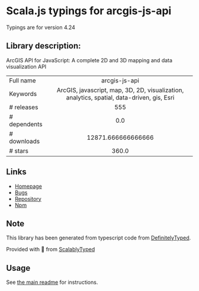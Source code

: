 
# Scala.js typings for arcgis-js-api

Typings are for version 4.24

## Library description:
ArcGIS API for JavaScript: A complete 2D and 3D mapping and data visualization API

|                    |                 |
| ------------------ | :-------------: |
| Full name          | arcgis-js-api |
| Keywords           | ArcGIS, javascript, map, 3D, 2D, visualization, analytics, spatial, data-driven, gis, Esri |
| # releases         | 555 |
| # dependents       | 0.0 |
| # downloads        | 12871.666666666666 |
| # stars            | 360.0 |

## Links
- [Homepage](https://js.arcgis.com)
- [Bugs](https://github.com/Esri/arcgis-js-api/issues)
- [Repository](https://github.com/Esri/arcgis-js-api)
- [Npm](https://www.npmjs.com/package/arcgis-js-api)
    


## Note
This library has been generated from typescript code from [DefinitelyTyped](https://definitelytyped.org).

Provided with :purple_heart: from [ScalablyTyped](https://github.com/oyvindberg/ScalablyTyped)

## Usage
See [the main readme](../../readme.md) for instructions.


